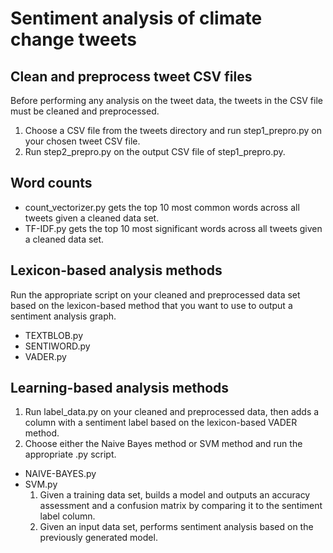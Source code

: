 # Sentiment analysis of climate change tweets

## Clean and preprocess tweet CSV files
Before performing any analysis on the tweet data, the tweets in the CSV file must be cleaned and preprocessed.
1. Choose a CSV file from the tweets directory and run step1_prepro.py on your chosen tweet CSV file.
1. Run step2_prepro.py on the output CSV file of step1_prepro.py.

## Word counts
- count_vectorizer.py gets the top 10 most common words across all tweets given a cleaned data set.
- TF-IDF.py gets the top 10 most significant words across all tweets given a cleaned data set.

## Lexicon-based analysis methods
Run the appropriate script on your cleaned and preprocessed data set based on the lexicon-based method that you want to use to output a sentiment analysis graph.
- TEXTBLOB.py
- SENTIWORD.py
- VADER.py

## Learning-based analysis methods
1. Run label_data.py on your cleaned and preprocessed data, then adds a column with a sentiment label based on the lexicon-based VADER method.
1. Choose either the Naive Bayes method or SVM method and run the appropriate .py script.
- NAIVE-BAYES.py
- SVM.py
  1. Given a training data set, builds a model and outputs an accuracy assessment and a confusion matrix by comparing it to the sentiment label column.
  1. Given an input data set, performs sentiment analysis based on the previously generated model.